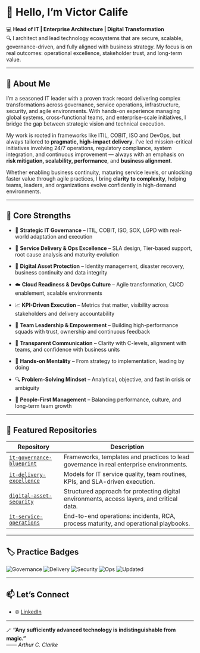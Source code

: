 # 👋 Hello, I’m Victor Calife

💻 **Head of IT | Enterprise Architecture | Digital Transformation**  
🔍 I architect and lead technology ecosystems that are secure, scalable, governance-driven, and fully aligned with business strategy. My focus is on real outcomes: operational excellence, stakeholder trust, and long-term value.

---

## 🚀 About Me

I’m a seasoned IT leader with a proven track record delivering complex transformations across governance, service operations, infrastructure, security, and agile environments. With hands-on experience managing global systems, cross-functional teams, and enterprise-scale initiatives, I bridge the gap between strategic vision and technical execution.

My work is rooted in frameworks like ITIL, COBIT, ISO and DevOps, but always tailored to **pragmatic, high-impact delivery**. I’ve led mission-critical initiatives involving 24/7 operations, regulatory compliance, system integration, and continuous improvement — always with an emphasis on **risk mitigation, scalability, performance**, and **business alignment**.

Whether enabling business continuity, maturing service levels, or unlocking faster value through agile practices, I bring **clarity to complexity**, helping teams, leaders, and organizations evolve confidently in high-demand environments.

---

## 🧩 Core Strengths

- 🎯 **Strategic IT Governance** – ITIL, COBIT, ISO, SOX, LGPD with real-world adaptation and execution
- 🔧 **Service Delivery & Ops Excellence** – SLA design, Tier-based support, root cause analysis and maturity evolution
- 🔐 **Digital Asset Protection** – Identity management, disaster recovery, business continuity and data integrity
- ☁️ **Cloud Readiness & DevOps Culture** – Agile transformation, CI/CD enablement, scalable environments
- 📈 **KPI-Driven Execution** – Metrics that matter, visibility across stakeholders and delivery accountability

- 🤝 **Team Leadership & Empowerment** – Building high-performance squads with trust, ownership and continuous feedback
- 📣 **Transparent Communication** – Clarity with C-levels, alignment with teams, and confidence with business units
- 🚀 **Hands-on Mentality** – From strategy to implementation, leading by doing
- 🔍 **Problem-Solving Mindset** – Analytical, objective, and fast in crisis or ambiguity
- 🧭 **People-First Management** – Balancing performance, culture, and long-term team growth

---

## 🧱 Featured Repositories

| Repository                                                                                      | Description                                                                                |
|-------------------------------------------------------------------------------------------------|--------------------------------------------------------------------------------------------|
| [`it-governance-blueprint`](https://github.com/victorcalife/it-governance-blueprint)            | Frameworks, templates and practices to lead governance in real enterprise environments.    |
| [`it-delivery-excellence`](https://github.com/victorcalife/it-delivery-excellence)              | Models for IT service quality, team routines, KPIs, and SLA-driven execution.              |
| [`digital-asset-security`](https://github.com/victorcalife/digital-asset-security)              | Structured approach for protecting digital environments, access layers, and critical data. |
| [`it-service-operations`](https://github.com/victorcalife/it-service-operations)                | End-to-end operations: incidents, RCA, process maturity, and operational playbooks.        |

---

## 🏷️ Practice Badges

![Governance](https://img.shields.io/badge/Governance-ITIL%20%7C%20COBIT%20%7C%20ISO-blue)
![Delivery](https://img.shields.io/badge/Delivery-SLA%20Driven%20%7C%20KPIs-critical)
![Security](https://img.shields.io/badge/Security-IAM%20%7C%20BCP%20%7C%20DRP-blue)
![Ops](https://img.shields.io/badge/Ops-Incident%20%7C%20Support%20%7C%20RCA-blueviolet)
![Updated](https://img.shields.io/badge/Updated-Jun--2025-lightgrey)

---

## 📫 Let’s Connect

- 🌐 [LinkedIn](https://www.linkedin.com/in/victorcalife)

---

🪄 **“Any sufficiently advanced technology is indistinguishable from magic.”**  
—— *Arthur C. Clarke*
